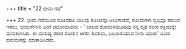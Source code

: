 +++
title = "22 ಭೀಮ ಗದೆ"

+++
22. ಭೀಮ ಗದೆಯಿಂದ ನೂಕಿದರೂ ಬಾಲವು ಕೊಂಚವೂ ಅಲುಗಾಡದೆ, ರೋಮಗಳು ಸ್ವಲ್ಪವೂ ಕದಲದೆ ಇರಲು, ಭೀಮಸೇನನು ಹೀಗೆ ಆಲೋಚಿಸಿದನು - ' ಬಾಲದ ರೋಮಸಮೂಹವು ನನ್ನ ದೃಢ ಶರೀರ ಶಕ್ತಿಯನ್ನೇ ಮಸುಕಾಗಿಸಿತು. ಈ ಮನುಷ್ಯ ಶರೀರ ಸೋಲಿನ ಆಗರ. ಶಿವಶಿವಾ, ಬಲಶಾಲಿಯಾದ ನೀನು ಯಾರು' ಎಂದು ಹನುಮನನ್ನು ಮಾತಾಡಿಸಿದನು.